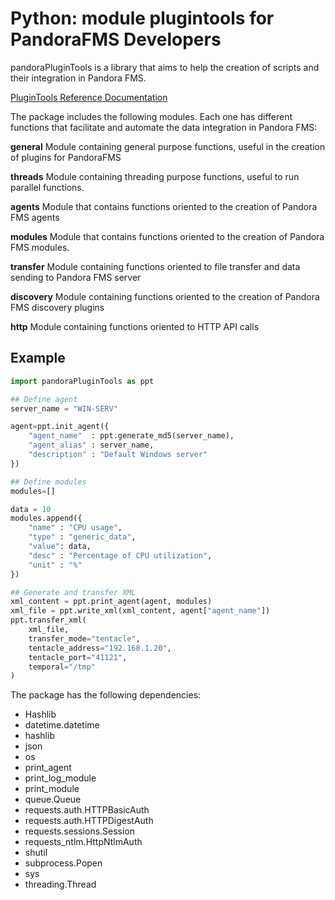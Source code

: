 # Python: module plugintools for PandoraFMS Developers

pandoraPluginTools is a library that aims to help the creation of scripts and their integration in Pandora FMS.

[PluginTools Reference Documentation](https://pandorafms.com/guides/public/books/plugintools)

The package includes the following modules. Each one has different functions that facilitate and automate the data integration in Pandora FMS: 

**general**
Module containing general purpose functions, useful in the creation of plugins for PandoraFMS

**threads**
Module containing threading purpose functions, useful to run parallel functions.

**agents**
Module that contains functions oriented to the creation of Pandora FMS agents

**modules**
Module that contains functions oriented to the creation of Pandora FMS modules.

**transfer**
Module containing functions oriented to file transfer and data sending to Pandora FMS server

**discovery**
Module containing functions oriented to the creation of Pandora FMS discovery plugins

**http**
Module containing functions oriented to HTTP API calls

## Example 

``` python
import pandoraPluginTools as ppt

## Define agent
server_name = "WIN-SERV"

agent=ppt.init_agent({
    "agent_name"  : ppt.generate_md5(server_name),
    "agent_alias" : server_name,
    "description" : "Default Windows server"
})

## Define modules
modules=[]

data = 10
modules.append({
    "name" : "CPU usage",
    "type" : "generic_data",
    "value": data,
    "desc" : "Percentage of CPU utilization",
    "unit" : "%"
})

## Generate and transfer XML
xml_content = ppt.print_agent(agent, modules)
xml_file = ppt.write_xml(xml_content, agent["agent_name"])
ppt.transfer_xml(
    xml_file,
    transfer_mode="tentacle",
    tentacle_address="192.168.1.20",
    tentacle_port="41121",
    temporal="/tmp"
)
```

The package has the following dependencies:
- Hashlib
- datetime.datetime
- hashlib
- json
- os
- print_agent
- print_log_module
- print_module
- queue.Queue
- requests.auth.HTTPBasicAuth
- requests.auth.HTTPDigestAuth
- requests.sessions.Session
- requests_ntlm.HttpNtlmAuth
- shutil
- subprocess.Popen
- sys
- threading.Thread
